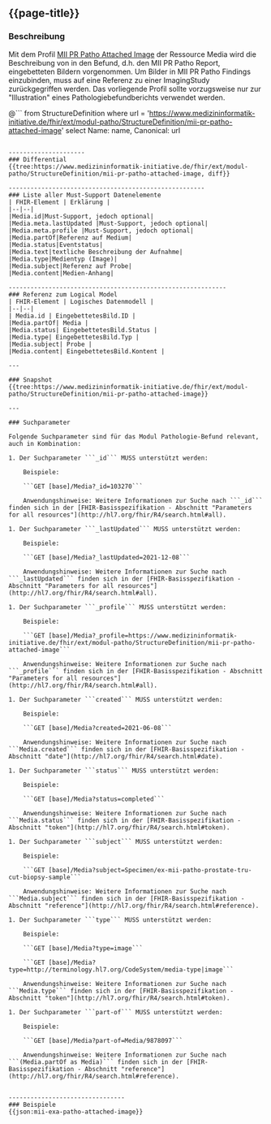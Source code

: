 ## {{page-title}}

### Beschreibung

Mit dem Profil [MII PR Patho Attached Image](https://simplifier.net/medizininformatikinitiative-modulpathologie/mii_pr_patho_attached_image) der Ressource Media wird  die Beschreibung von in den Befund, d.h. den MII PR Patho Report, eingebetteten Bildern vorgenommen. Um Bilder in MII PR Patho Findings einzubinden, muss auf eine Referenz zu einer ImagingStudy zurückgegriffen werden. Das vorliegende Profil sollte vorzugsweise nur zur "Illustration" eines Pathologiebefundberichts verwendet werden.

@```
from StructureDefinition where url = 'https://www.medizininformatik-initiative.de/fhir/ext/modul-patho/StructureDefinition/mii-pr-patho-attached-image' select Name: name, Canonical: url
```

---------------------
### Differential
{{tree:https://www.medizininformatik-initiative.de/fhir/ext/modul-patho/StructureDefinition/mii-pr-patho-attached-image, diff}}

------------------------------------------------------
### Liste aller Must-Support Datenelemente
| FHIR-Element | Erklärung |
|--|--|
|Media.id|Must-Support, jedoch optional|
|Media.meta.lastUpdated |Must-Support, jedoch optional|
|Media.meta.profile |Must-Support, jedoch optional|
|Media.partOf|Referenz auf Medium|
|Media.status|Eventstatus|
|Media.text|textliche Beschreibung der Aufnahme|
|Media.type|Medientyp (Image)|
|Media.subject|Referenz auf Probe|
|Media.content|Medien-Anhang|

------------------------------------------------------------
### Referenz zum Logical Model
| FHIR-Element | Logisches Datenmodell |
|--|--|
| Media.id | EingebettetesBild.ID |
|Media.partOf| Media |
|Media.status| EingebettetesBild.Status |
|Media.type| EingebettetesBild.Typ |
|Media.subject| Probe |
|Media.content| EingebettetesBild.Kontent |

---

### Snapshot
{{tree:https://www.medizininformatik-initiative.de/fhir/ext/modul-patho/StructureDefinition/mii-pr-patho-attached-image}}

---

### Suchparameter

Folgende Suchparameter sind für das Modul Pathologie-Befund relevant, auch in Kombination:

1. Der Suchparameter ```_id``` MUSS unterstützt werden:

    Beispiele:
    
    ```GET [base]/Media?_id=103270```

    Anwendungshinweise: Weitere Informationen zur Suche nach ```_id``` finden sich in der [FHIR-Basisspezifikation - Abschnitt "Parameters for all resources"](http://hl7.org/fhir/R4/search.html#all).

1. Der Suchparameter ```_lastUpdated``` MUSS unterstützt werden:

    Beispiele:
    
    ```GET [base]/Media?_lastUpdated=2021-12-08```

    Anwendungshinweise: Weitere Informationen zur Suche nach ```_lastUpdated``` finden sich in der [FHIR-Basisspezifikation - Abschnitt "Parameters for all resources"](http://hl7.org/fhir/R4/search.html#all).

1. Der Suchparameter ```_profile``` MUSS unterstützt werden:

    Beispiele:

    ```GET [base]/Media?_profile=https://www.medizininformatik-initiative.de/fhir/ext/modul-patho/StructureDefinition/mii-pr-patho-attached-image```

    Anwendungshinweise: Weitere Informationen zur Suche nach ```_profile``` finden sich in der [FHIR-Basisspezifikation - Abschnitt "Parameters for all resources"](http://hl7.org/fhir/R4/search.html#all).

1. Der Suchparameter ```created``` MUSS unterstützt werden:

    Beispiele:

    ```GET [base]/Media?created=2021-06-08```

    Anwendungshinweise: Weitere Informationen zur Suche nach ```Media.created``` finden sich in der [FHIR-Basisspezifikation - Abschnitt "date"](http://hl7.org/fhir/R4/search.html#date).

1. Der Suchparameter ```status``` MUSS unterstützt werden:

    Beispiele:

    ```GET [base]/Media?status=completed```

    Anwendungshinweise: Weitere Informationen zur Suche nach ```Media.status``` finden sich in der [FHIR-Basisspezifikation - Abschnitt "token"](http://hl7.org/fhir/R4/search.html#token).

1. Der Suchparameter ```subject``` MUSS unterstützt werden:

    Beispiele:

    ```GET [base]/Media?subject=Specimen/ex-mii-patho-prostate-tru-cut-biopsy-sample```

    Anwendungshinweise: Weitere Informationen zur Suche nach ```Media.subject``` finden sich in der [FHIR-Basisspezifikation - Abschnitt "reference"](http://hl7.org/fhir/R4/search.html#reference).

1. Der Suchparameter ```type``` MUSS unterstützt werden:

    Beispiele:

    ```GET [base]/Media?type=image```

    ```GET [base]/Media?type=http://terminology.hl7.org/CodeSystem/media-type|image```

    Anwendungshinweise: Weitere Informationen zur Suche nach ```Media.type``` finden sich in der [FHIR-Basisspezifikation - Abschnitt "token"](http://hl7.org/fhir/R4/search.html#token).

1. Der Suchparameter ```part-of``` MUSS unterstützt werden:

    Beispiele:

    ```GET [base]/Media?part-of=Media/9878097```

    Anwendungshinweise: Weitere Informationen zur Suche nach ```(Media.partOf as Media)``` finden sich in der [FHIR-Basisspezifikation - Abschnitt "reference"](http://hl7.org/fhir/R4/search.html#reference).


--------------------------------
### Beispiele
{{json:mii-exa-patho-attached-image}}
